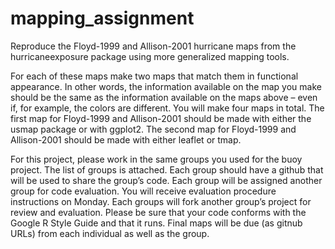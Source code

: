 # mapping_assignment

Reproduce the Floyd-1999 and Allison-2001 hurricane maps from the hurricaneexposure package using more
generalized mapping tools.

For each of these maps make two maps that match them in functional appearance. In other words, the
information available on the map you make should be the same as the information available on the maps
above – even if, for example, the colors are different. You will make four maps in total.
The first map for Floyd-1999 and Allison-2001 should be made with either the usmap
package or with ggplot2.
The second map for Floyd-1999 and Allison-2001 should be made with either leaflet or
tmap.

For this project, please work in the same groups you used for the buoy project. The list of groups is attached.
Each group should have a github that will be used to share the group’s code. Each group will be assigned
another group for code evaluation. You will receive evaluation procedure instructions on Monday. Each
groups will fork another group’s project for review and evaluation. Please be sure that your code conforms
with the Google R Style Guide and that it runs.
Final maps will be due (as gitnub URLs) from each individual as well as the group.
